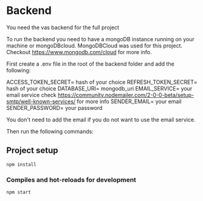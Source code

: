 # Backend

You need the vas backend for the full project

To  run the backend you need to have a mongoDB instance running on your machine or mongoDBcloud.
MongoDBCloud was used for this project. Checkout https://www.mongodb.com/cloud for more info.

First create a .env file in the root of the backend folder and add the following:

ACCESS_TOKEN_SECRET= hash of your choice
REFRESH_TOKEN_SECRET= hash of your choice
DATABASE_URI= mongodb_uri
EMAIL_SERVICE= your email service check https://community.nodemailer.com/2-0-0-beta/setup-smtp/well-known-services/ for more info
SENDER_EMAIL= your email
SENDER_PASSWORD= your password

You don't need to add the email if you do not want to use the email service.

Then run the following commands:

## Project setup
```
npm install
```

### Compiles and hot-reloads for development
```
npm start